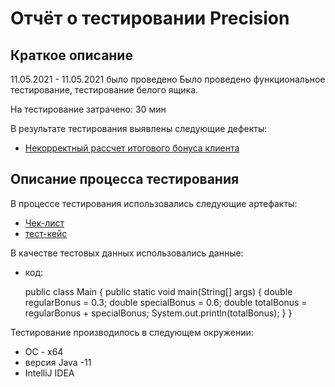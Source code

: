 # Отчёт о тестировании Precision

## Краткое описание

11.05.2021 - 11.05.2021 было проведено Было проведено функциональное тестирование, тестирование белого ящика. 

На тестирование затрачено: 30 мин

В результате тестирования выявлены следующие дефекты:
* [Некорректный рассчет итогового бонуса клиента](https://github.com/netology-Marina/Precision/issues/1)

## Описание процесса тестирования

В процессе тестирования использовались следующие артефакты:

* [Чек-лист](https://github.com/netology-Marina/Precision/blob/master/check%20list.md)
* [тест-кейс](https://github.com/netology-Marina/Precision/blob/master/test%20case.md)

  


В качестве тестовых данных использовались данные:
* код:
  
  public class Main {
  public static void main(String[] args) {
  double regularBonus = 0.3;
  double specialBonus = 0.6;
  double totalBonus = regularBonus + specialBonus;
  System.out.println(totalBonus);
  }
  }

Тестирование производилось в следующем окружении:
* ОС - х64
* версия Java -11
* IntelliJ IDEA
